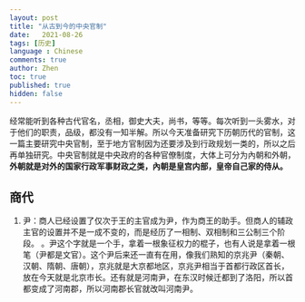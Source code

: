 ```yaml
---
layout: post
title: "从古到今的中央官制"
date:   2021-08-26
tags: [历史]
language : Chinese
comments: true
author: Zhen
toc: true
published: true
hidden: false
---
```

经常能听到各种古代官名，丞相，御史大夫，尚书，等等。每次听到一头雾水，对于他们的职责，品级，都没有一知半解。所以今天准备研究下历朝历代的官制，这一篇主要研究中央官制，至于地方官制因为还要涉及到行政规划一类的，所以之后再单独研究。中央官制就是中央政府的各种官僚制度，大体上可分为內朝和外朝，**外朝就是对外的国家行政军事财政之类，內朝是皇宫内部，皇帝自己家的侍从。**

## 商代

 1. 尹：商人已经设置了仅次于王的主官成为尹，作为商王的助手。但商人的辅政主官的设置并不是一成不变的，而是经历了一相制、双相制和三公制三个阶段。 。尹这个字就是一个手，拿着一根象征权力的棍子，也有人说是拿着一根笔（尹都是文官）。这个尹后来还一直有在用，像我们熟知的京兆尹（秦朝、汉朝、隋朝、唐朝），京兆就是大京都地区，京兆尹相当于首都行政区首长，放在今天就是北京市长。还有就是河南尹，在东汉时候迁都到了洛阳，所以首都变成了河南郡，所以河南郡长官就改叫河南尹。
<!--stackedit_data:
eyJoaXN0b3J5IjpbNzY5ODU0NDY0LC0yMzI4NjYwNDcsMTU0Mz
Q5NDk3OSw4NjE3ODA4MDEsLTExMjc0MDA3NTEsMTI1Mjc1MzQy
N119
-->